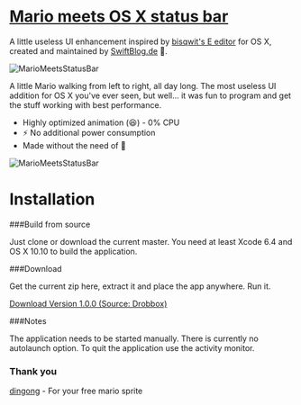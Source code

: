 # [Mario meets OS X status bar](https://github.com/SwiftBlogDe/MarioMeetsStatusBar) #

A little useless UI enhancement inspired by [bisqwit's E editor](https://www.youtube.com/watch?v=y71lli8MS8s) for OS X, created and maintained by [SwiftBlog.de](http://www.swift-blog.de) :rocket:.



![MarioMeetsStatusBar](https://raw.githubusercontent.com/SwiftBlogDe/MarioMeetsStatusBar/master/Screenshots/mario_walking.png "MarioMeetsStatusBar")

A little Mario walking from left to right, all day long. The most useless UI addition for OS X you've ever seen, but well... it was fun to program and get the stuff working with best performance. 
* Highly optimized animation (:laughing:) - 0% CPU
* :zap: No additional power consumption
* Made without the need of :beer:


![MarioMeetsStatusBar](https://raw.githubusercontent.com/SwiftBlogDe/MarioMeetsStatusBar/master/Screenshots/app_preview.gif "MarioMeetsStatusBar")

# Installation #

###Build from source

Just clone or download the current master. You need at least Xcode 6.4 and OS X 10.10 to build the application. 

###Download

Get the current zip here, extract it and place the app anywhere. Run it.

[Download Version 1.0.0  (Source: Drobbox)](https://www.dropbox.com/s/zlnf612k9zegeya/MarioMeetsStatusBarV100.zip?dl=0)

###Notes

The application needs to be started manually. There is currently no autolaunch option. To quit the application use the activity monitor. 

### Thank you

[dingong](https://scratch.mit.edu/projects/167450/) - For your free mario sprite
